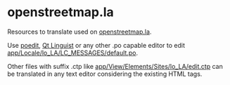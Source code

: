 openstreetmap.la
================

Resources to translate used on [openstreetmap.la](http://www.openstreetmap.la).

Use [poedit](http://www.poedit.net/), [Qt Linguist](http://doc.qt.nokia.com/latest/linguist-manual.html) or any other .po capable editor to edit [app/Locale/lo_LA/LC_MESSAGES/default.po](app/Locale/lo_LA/LC_MESSAGES/default.po).

Other files with suffix .ctp like [app/View/Elements/Sites/lo_LA/edit.ctp](app/View/Elements/Sites/lo_LA/edit.ctp) can
be translated in any text editor considering the existing HTML tags.